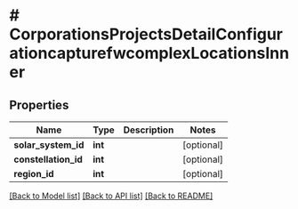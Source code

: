 # # CorporationsProjectsDetailConfigurationcapturefwcomplexLocationsInner

## Properties

Name | Type | Description | Notes
------------ | ------------- | ------------- | -------------
**solar_system_id** | **int** |  | [optional]
**constellation_id** | **int** |  | [optional]
**region_id** | **int** |  | [optional]

[[Back to Model list]](../../README.md#models) [[Back to API list]](../../README.md#endpoints) [[Back to README]](../../README.md)
